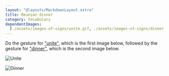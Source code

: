 ```yaml
---
layout: "@layouts/MarkdownLayout.astro"
title: Reunion dinner
category: Vocabulary
dependentImages:
  [./assets/images-of-signs/unite.gif, ./assets/images-of-signs/dinner.gif]
---
```


Do the gesture for ["unite"](./unite),
which is the first image below,
followed by the gesture for ["dinner"](./dinner),
which is the second image below.

![Unite](@signs/unite.gif)

![Dinner](@signs/dinner.gif)
